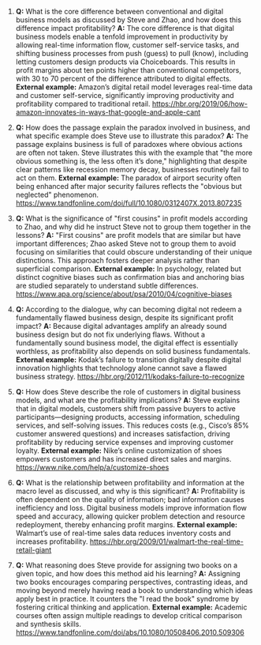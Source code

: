 1. **Q:** What is the core difference between conventional and digital business models as discussed by Steve and Zhao, and how does this difference impact profitability?
   **A:** The core difference is that digital business models enable a tenfold improvement in productivity by allowing real-time information flow, customer self-service tasks, and shifting business processes from push (guess) to pull (know), including letting customers design products via Choiceboards. This results in profit margins about ten points higher than conventional competitors, with 30 to 70 percent of the difference attributed to digital effects.
   **External example:** Amazon’s digital retail model leverages real-time data and customer self-service, significantly improving productivity and profitability compared to traditional retail. https://hbr.org/2019/06/how-amazon-innovates-in-ways-that-google-and-apple-cant

2. **Q:** How does the passage explain the paradox involved in business, and what specific example does Steve use to illustrate this paradox?
   **A:** The passage explains business is full of paradoxes where obvious actions are often not taken. Steve illustrates this with the example that "the more obvious something is, the less often it’s done," highlighting that despite clear patterns like recession memory decay, businesses routinely fail to act on them.
   **External example:** The paradox of airport security often being enhanced after major security failures reflects the "obvious but neglected" phenomenon. https://www.tandfonline.com/doi/full/10.1080/0312407X.2013.807235

3. **Q:** What is the significance of "first cousins" in profit models according to Zhao, and why did he instruct Steve not to group them together in the lessons?
   **A:** "First cousins" are profit models that are similar but have important differences; Zhao asked Steve not to group them to avoid focusing on similarities that could obscure understanding of their unique distinctions. This approach fosters deeper analysis rather than superficial comparison.
   **External example:** In psychology, related but distinct cognitive biases such as confirmation bias and anchoring bias are studied separately to understand subtle differences. https://www.apa.org/science/about/psa/2010/04/cognitive-biases

4. **Q:** According to the dialogue, why can becoming digital not redeem a fundamentally flawed business design, despite its significant profit impact?
   **A:** Because digital advantages amplify an already sound business design but do not fix underlying flaws. Without a fundamentally sound business model, the digital effect is essentially worthless, as profitability also depends on solid business fundamentals.
   **External example:** Kodak’s failure to transition digitally despite digital innovation highlights that technology alone cannot save a flawed business strategy. https://hbr.org/2012/11/kodaks-failure-to-recognize

5. **Q:** How does Steve describe the role of customers in digital business models, and what are the profitability implications?
   **A:** Steve explains that in digital models, customers shift from passive buyers to active participants—designing products, accessing information, scheduling services, and self-solving issues. This reduces costs (e.g., Cisco’s 85% customer answered questions) and increases satisfaction, driving profitability by reducing service expenses and improving customer loyalty.
   **External example:** Nike’s online customization of shoes empowers customers and has increased direct sales and margins. https://www.nike.com/help/a/customize-shoes

6. **Q:** What is the relationship between profitability and information at the macro level as discussed, and why is this significant?
   **A:** Profitability is often dependent on the quality of information; bad information causes inefficiency and loss. Digital business models improve information flow speed and accuracy, allowing quicker problem detection and resource redeployment, thereby enhancing profit margins.
   **External example:** Walmart’s use of real-time sales data reduces inventory costs and increases profitability. https://hbr.org/2009/01/walmart-the-real-time-retail-giant

7. **Q:** What reasoning does Steve provide for assigning two books on a given topic, and how does this method aid his learning?
   **A:** Assigning two books encourages comparing perspectives, contrasting ideas, and moving beyond merely having read a book to understanding which ideas apply best in practice. It counters the "I read the book" syndrome by fostering critical thinking and application.
   **External example:** Academic courses often assign multiple readings to develop critical comparison and synthesis skills. https://www.tandfonline.com/doi/abs/10.1080/10508406.2010.509306
